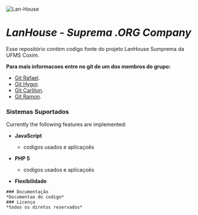 ![Lan-House](http://www.rginformatica.com.br/logolan.jpg)

# *__LanHouse - Suprema .ORG Company__*

Esse repositório contém codigo fonte do projeto LanHouse Sumprema da UFMS Coxim.
 
__Para mais informacoes entre no git de um dos membros do grupo:__
- [Git Rafael](https://github.com/rafaelgov95).
- [Git Hygor](https://github.com/rafaelgov95).
- [Git Carliton](https://github.com/rafaelgov95).
- [Git Ramon](https://github.com/rafaelgov95).

### Sistemas Suportados ###

Currently the following features are implemented:

- **JavaScript**
  - codigos usados e aplicaçoẽs
- **PHP 5** 
  - codigos usados e aplicaçoẽs
  
- **Flexibilidade**

```
### Documentação
*Documentao do codigo*
### Licença
*todos os diretos reservados*
